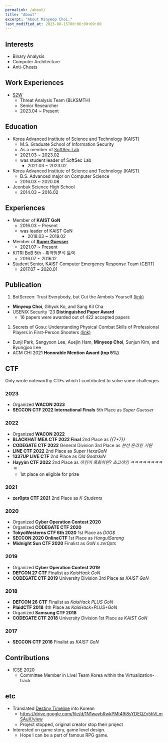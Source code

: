 ```yaml
---
permalink: /about/
title: "About"
excerpt: "About Minyeop Choi."
last_modified_at: 2023-08-15T00:00:00+09:00
---
```


## Interests
- Binary Analysis
- Computer Architecture
- Anti-Cheats

## Work Experiences
- [S2W](https://s2w.inc)
  - Threat Analysis Team (BLKSMTH)
  - Senior Researcher
  - 2023.04 ~ Present

## Education
- Korea Advanced Institute of Science and Technology (KAIST)
  - M.S. Graduate School of Information Security
  - As a member of [SoftSec Lab](https://softsec.kaist.ac.kr/)
  - 2021.03 ~ 2023.02
  - was student leader of SoftSec Lab
    - 2021.03 ~ 2023.02
- Korea Advanced Institute of Science and Technology (KAIST)
  - B.S. Advanced major on Computer Science
  - 2016.03 ~ 2020.08
- Jeonbuk Science High School
  - 2014.03 ~ 2016.02

## Experiences
- Member of **KAIST GoN**
  - 2016.03 ~ Present
  - was leader of KAIST GoN
    - 2018.03 ~ 2019.02
- Member of [**Super Guesser**](https://guesser.team/)
  - 2021.07 ~ Present
- KITRI BoB 5th - 취약점분석 트랙
  - 2016.07 ~ 2016.12
- Student Senior, KAIST Computer Emergency Response Team (CERT)
  - 2017.07 ~ 2020.01

## Publication
1. BotScreen: Trust Everybody, but Cut the Aimbots Yourself [(link)](https://www.usenix.org/conference/usenixsecurity23/presentation/choi)
  - **Minyeop Choi**, Gihyuk Ko, and Sang Kil Cha
  - USENIX Security '23 **Distinguished Paper Award**
    - 16 papers were awarded out of 422 accepted papers
1. Secrets of Gosu: Understanding Physical Combat Skills of Professional Players in First-Person Shooters [(link)](https://dl.acm.org/doi/abs/10.1145/3411764.3445217)
  - Eunji Park, Sangyoon Lee, Auejin Ham, **Minyeop Choi**, Sunjun Kim, and Byungjoo Lee
  - ACM CHI 2021 **Honorable Mention Award (top 5%)**

## CTF
Only wrote noteworthy CTFs which I contributed to solve some challenges.
### 2023
- Organized **WACON 2023**
- **SECCON CTF 2022 International Finals** 5th Place as *Super Guesser*

### 2022
- Organized **WACON 2022**
- **BLACKHAT MEA CTF 2022 Final** 2nd Place as *\{\{7\*7\}\}*
- **CODEGATE CTF 2022** General Division 3rd Place as *본선 온라인 기원*
- **LINE CTF 2022** 2nd Place as *Super HexaGoN*
- **1337UP LIVE CTF** 2nd Place as *Old GoatskiN*
- **Hayyim CTF 2022** 2nd Place as *하임이 흑화하면? 초코하임 ㅋㅋㅋㅋㅋㅋㅋㅋㅋ*
  - 1st place on eligible for prize

### 2021
- **zer0pts CTF 2021** 2nd Place as *K-Students*

### 2020
- Organized **Cyber Operation Contest 2020**
- Organized **CODEGATE CTF 2020**
- **TokyoWesterns CTF 6th 2020** 1st Place as *D0G$*
- **SECCON 2020 OnlineCTF** 1st Place as *HangulSarang*
- **Midnight Sun CTF 2020** Finalist as *GoN x zer0pts*

### 2019
- Organized **Cyber Operation Contest 2019**
- **DEFCON 27 CTF** Finalist as *KaisHack GoN*
- **CODEGATE CTF 2019** University Division 3rd Place as *KAIST GoN*

### 2018
- **DEFCON 26 CTF** Finalist as *KaisHack PLUS GoN*
- **PlaidCTF 2018** 4th Place as *KaisHack+PLUS+GoN*
- Organized **Samsung CTF 2018**
- **CODEGATE CTF 2018** University Division 1st Place as *KAIST GoN*

### 2017
- **SECCON CTF 2016** Finalist as *KAIST GoN*

## Contributions
- ICSE 2020
  - Committee Member in Live! Team Korea within the Virtualization-track

## etc
- Translated [Destiny Timeline](https://destinytimeline.com) into Korean 
  - <https://drive.google.com/file/d/1N1waybRwkPMt49i8sYDEQZy5hVLmSAuX/view>
  - Project stopped, original creator stop their project
- Interested on game story, game level design.
  - Hope I can be a part of famous RPG game.
